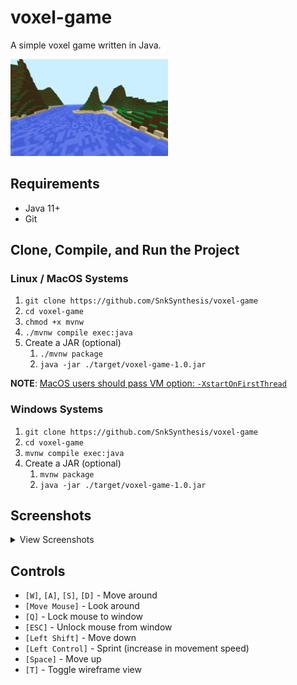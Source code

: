 # voxel-game
A simple voxel game written in Java.

<img src="screenshots/screenshot0.png" alt="Screenshot" width="50%" height="50%">

## Requirements
* Java 11+
* Git

## Clone, Compile, and Run the Project

### Linux / MacOS Systems
1. `git clone https://github.com/SnkSynthesis/voxel-game`
2. `cd voxel-game`
3. `chmod +x mvnw `
4. `./mvnw compile exec:java`
5. Create a JAR (optional)
    1. `./mvnw package`
    2. `java -jar ./target/voxel-game-1.0.jar`

**NOTE**: [MacOS users should pass VM option: `-XstartOnFirstThread`](https://www.lwjgl.org/guide)

### Windows Systems
1. `git clone https://github.com/SnkSynthesis/voxel-game`
2. `cd voxel-game`
3. `mvnw compile exec:java`
4. Create a JAR (optional)
    1. `mvnw package`
    2. `java -jar ./target/voxel-game-1.0.jar`

## Screenshots

<details><summary>View Screenshots</summary>
  
<img src="screenshots/screenshot1.jpg" alt="Screenshot" width="50%" height="50%">
<img src="screenshots/screenshot2.jpg" alt="Screenshot" width="50%" height="50%">
<img src="screenshots/screenshot3.jpg" alt="Screenshot" width="50%" height="50%">
<img src="screenshots/screenshot4.jpg" alt="Screenshot" width="50%" height="50%">
<img src="screenshots/screenshot5.jpg" alt="Screenshot" width="50%" height="50%">
<img src="screenshots/screenshot6.jpg" alt="Screenshot" width="50%" height="50%">
  
</details>

## Controls

* `[W]`, `[A]`, `[S]`, `[D]` - Move around
* `[Move Mouse]` - Look around
* `[Q]` - Lock mouse to window
* `[ESC]` - Unlock mouse from window
* `[Left Shift]` - Move down
* `[Left Control]` - Sprint (increase in movement speed)
* `[Space]` - Move up 
* `[T]` - Toggle wireframe view

